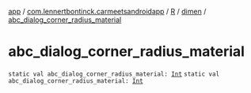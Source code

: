 [app](../../../index.md) / [com.lennertbontinck.carmeetsandroidapp](../../index.md) / [R](../index.md) / [dimen](index.md) / [abc_dialog_corner_radius_material](./abc_dialog_corner_radius_material.md)

# abc_dialog_corner_radius_material

`static val abc_dialog_corner_radius_material: `[`Int`](https://kotlinlang.org/api/latest/jvm/stdlib/kotlin/-int/index.html)
`static val abc_dialog_corner_radius_material: `[`Int`](https://kotlinlang.org/api/latest/jvm/stdlib/kotlin/-int/index.html)